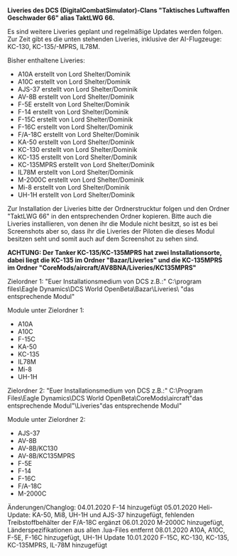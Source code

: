 <b>Liveries des DCS (DigitalCombatSimulator)-Clans "Taktisches Luftwaffen Geschwader 66" alias TaktLWG 66.</b>

Es sind weitere Liveries geplant und regelmäßige Updates werden folgen. Zur Zeit gibt es die unten stehenden Liveries, inklusive der AI-Flugzeuge: KC-130, KC-135/-MPRS, IL78M.

Bisher enthaltene Liveries:
- A10A        erstellt von Lord Shelter/Dominik
- A10C        erstellt von Lord Shelter/Dominik
- AJS-37      erstellt von Lord Shelter/Dominik
- AV-8B       erstellt von Lord Shelter/Dominik
- F-5E        erstellt von Lord Shelter/Dominik
- F-14        erstellt von Lord Shelter/Dominik
- F-15C       erstellt von Lord Shelter/Dominik
- F-16C       erstellt von Lord Shelter/Dominik
- F/A-18C     erstellt von Lord Shelter/Dominik
- KA-50       erstellt von Lord Shelter/Dominik
- KC-130      erstellt von Lord Shelter/Dominik
- KC-135      erstellt von Lord Shelter/Dominik
- KC-135MPRS  erstellt von Lord Shelter/Dominik
- IL78M       erstellt von Lord Shelter/Dominik
- M-2000C     erstellt von Lord Shelter/Dominik
- Mi-8        erstellt von Lord Shelter/Dominik
- UH-1H       erstellt von Lord Shelter/Dominik

Zur Installation der Liveries bitte der Ordnerstrucktur folgen und den Ordner "TaktLWG 66" in den entsprechenden Ordner kopieren.
Bitte auch die Liveries installieren, von denen ihr die Module nicht besitzt, so ist es bei Screenshots aber so, dass ihr die Liveries der Piloten die dieses Modul besitzen seht und somit auch auf dem Screenshot zu sehen sind.

<b>ACHTUNG: Der Tanker KC-135/KC-135MPRS hat zwei Installationsorte, dabei liegt die KC-135 im Ordner "Bazar/Liveries" und die KC-135MPRS im Ordner "CoreMods/aircraft/AV8BNA/Liveries/KC135MPRS"</b>

Zielordner 1: "Euer Installationsmedium von DCS z.B.:"  C:\program files\Eagle Dynamics\DCS World OpenBeta\Bazar\Liveries\ "das entsprechende Modul" 

Module unter Zielordner 1:
- A10A
- A10C
- F-15C
- KA-50
- KC-135
- IL78M
- Mi-8
- UH-1H

Zielordner 2: "Euer Installationsmedium von DCS z.B.:" C:\Program Files\Eagle Dynamics\DCS World OpenBeta\CoreMods\aircraft\"das entsprechende Modul"\Liveries\"das entsprechende Modul"

Module unter Zielordner 2:
- AJS-37 
- AV-8B
- AV-8B/KC130
- AV-8B/KC135MPRS
- F-5E
- F-14
- F-16C
- F/A-18C 
- M-2000C 

Änderungen/Changlog:
04.01.2020 F-14 hinzugefügt
05.01.2020 Heli-Update: KA-50, Mi8, UH-1H und AJS-37 hinzugefügt, fehlenden Treibstoffbehälter der F/A-18C ergänzt
06.01.2020 M-2000C hinzugefügt, Länderspezifikationen aus allen .lua-Files entfernt
08.01.2020 A10A, A10C, F-5E, F-16C hinzugefügt, UH-1H Update
10.01.2020 F-15C, KC-130, KC-135, KC-135MPRS, IL-78M hinzugefügt
